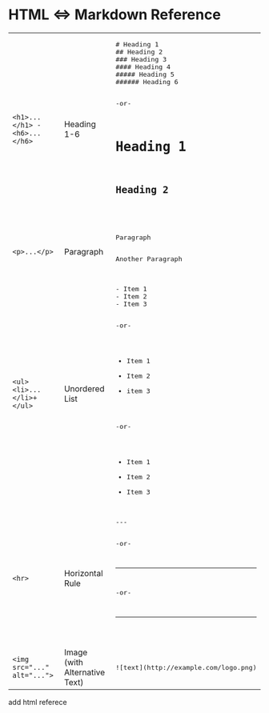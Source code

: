 # HTML <=>  Markdown Reference

<table>
<tr>
<td><code>&lt;h1&gt;...&lt;/h1&gt; - &lt;h6&gt;...&lt;/h6&gt;</td>
<td>Heading 1-6</td>
<td><pre>
# Heading 1
## Heading 2
### Heading 3
#### Heading 4
##### Heading 5
###### Heading 6

-or-

Heading 1
=========

Heading 2
---------
</pre></td>
</tr>

<tr>
<td><code>&lt;p&gt;...&lt;/p&gt;</code></td>
<td>Paragraph</td>
<td><pre>
Paragraph

Another Paragraph
</pre></td>
</tr>


<tr>
<td><code>&lt;ul&gt;&lt;li&gt;...&lt;/li&gt;+&lt;/ul&gt;</code></td>
<td>Unordered List</td>
<td><pre>
- Item 1
- Item 2
- Item 3

-or-

* Item 1
* Item 2
* item 3

-or-

+ Item 1
+ Item 2
+ Item 3
</pre></td>
</tr>


<tr>
<td><code>&lt;hr&gt;</code></td>
<td>Horizontal Rule</td>
<td><pre>
---       

-or-   

* * *

-or-

- - -
</pre></td>
</tr>


<tr>
<td><code>&lt;img src="..." alt="..."&gt;</code></td>
<td>Image (with Alternative Text)</td>
<td><pre>![text](http://example.com/logo.png)</pre></td>
</tr>



</table>

add html referece 
